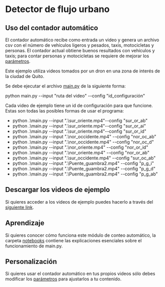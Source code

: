 # Detector de flujo urbano

## Uso del contador automático
El contador automático recibe como entrada un video y genera un archivo csv con el número de vehículos ligeros y pesados, taxis, motocicletas y personas. El contador actual obtiene buenos resultados con vehículos y taxis; para contar personas y motocicletas se requiere de mejorar los [parámetros](./parametros/README.md).

Este ejemplo utiliza videos tomados por un dron en una zona de interés de la ciudad de Quito. 

Se debe ejecutar el archivo [main.py](./main.py) de la siguiente forma:

python main.py --input "ruta del video" --config "id_configuración"

Cada video de ejemplo tiene un id de configuración para que funcione.
Estas son todas las posibles formas de usar el programa:

* python .\main.py --input ".\sur_oriente.mp4"--config "sur_or_ab"
* python .\main.py --input ".\sur_oriente.mp4"--config "sur_or_ai"
* python .\main.py --input ".\sur_oriente.mp4"--config "sur_or_id"
* python .\main.py --input ".\nor_occidente.mp4" --config "nor_oc_ab"
* python .\main.py --input ".\nor_occidente.mp4" --config "nor_oc_d"
* python .\main.py --input ".\nor_oriente.mp4" --config "nor_or_id"
* python .\main.py --input ".\nor_oriente.mp4" --config "nor_or_ab"
* python .\main.py --input ".\sur_occidente.mp4" --config "sur_oc_ab"
* python .\main.py --input ".\Puente_guambra2.mp4" --config "p_g_i"
* python .\main.py --input ".\Puente_guambra2.mp4" --config "p_g_d"
* python .\main.py --input ".\Puente_guambra2.mp4" --config "p_g_ab"

## Descargar los videos de ejemplo
Si quieres acceder a los videos de ejemplo puedes hacerlo a través del [siguiente link](https://cutt.ly/HnRDmNE).

## Aprendizaje
Si quieres conocer cómo funciona este módulo de conteo automático, la carpeta [notebooks](./notebooks/README.md) contiene las explicaciones esenciales sobre el funcionamiento de main.py.

## Personalización 
Si quieres usar el contador automático en tus propios videos sólo debes modificar los [parámetros](./parametros/README.md) para ajustarlos a tu contenido.